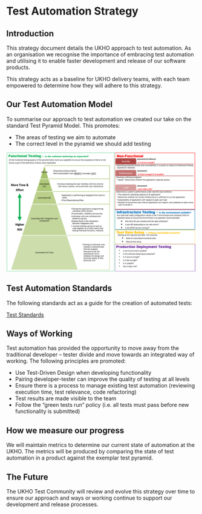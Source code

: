 # Test Automation Strategy

## Introduction

This strategy document details the UKHO approach to test automation. As an organisation we recognise the importance of embracing test automation and utilising it to enable faster development and release of our software products.

This strategy acts as a baseline for UKHO delivery teams, with each team empowered to determine how they will adhere to this strategy.

## Our Test Automation Model

To summarise our approach to test automation we created our take on the standard Test Pyramid Model. This promotes:

* The areas of testing we aim to automate
* The correct level in the pyramid we should add testing

![Test Automation Vision Diagram](test-automation-vision.png)



## Test Automation Standards

The following standards act as a guide for the creation of automated tests:

[Test Standards](test-code-standards.md)

## Ways of Working

Test automation has provided the opportunity to move away from the traditional developer – tester divide and move towards an integrated way of working. The following principles are promoted:

* Use Test-Driven Design when developing functionality
* Pairing developer-tester can improve the quality of testing at all levels
* Ensure there is a process to manage existing test automation (reviewing execution time, test relevance, code refactoring)
* Test results are made visible to the team
* Follow the “green tests run” policy (i.e. all tests must pass before new functionality is submitted)

## How we measure our progress

We will maintain metrics to determine our current state of automation at the UKHO. The metrics will be produced by comparing the state of test automation in a product against the exemplar test pyramid.

## The Future

The UKHO Test Community will review and evolve this strategy over time to ensure our approach and ways or working continue to support our development and release processes.
